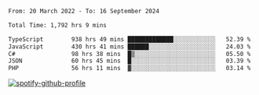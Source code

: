 <!--START_SECTION:waka-->

```txt
From: 20 March 2022 - To: 16 September 2024

Total Time: 1,792 hrs 9 mins

TypeScript        938 hrs 49 mins █████████████░░░░░░░░░░░░   52.39 %
JavaScript        430 hrs 41 mins ██████░░░░░░░░░░░░░░░░░░░   24.03 %
C#                98 hrs 38 mins  █▒░░░░░░░░░░░░░░░░░░░░░░░   05.50 %
JSON              60 hrs 45 mins  █░░░░░░░░░░░░░░░░░░░░░░░░   03.39 %
PHP               56 hrs 11 mins  ▓░░░░░░░░░░░░░░░░░░░░░░░░   03.14 %
```

<!--END_SECTION:waka-->
[![spotify-github-profile](https://spotify-github-profile.vercel.app/api/view?uid=c00zprrvy9xiloa9qnco3hmng&cover_image=true&theme=novatorem&show_offline=false&background_color=121212&bar_color=53b14f&bar_color_cover=false)](https://spotify-github-profile.vercel.app/api/view?uid=c00zprrvy9xiloa9qnco3hmng&redirect=true)



